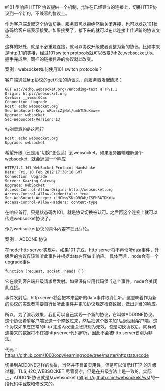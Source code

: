 #101 型响应
HTTP 协议提供一个机制，允许在已经建立的连接上，切换HTTP协议到一个新的，不兼容的协议上。

作为客户端发起这个协议切换，服务器可以拒绝然后关闭连接，也可以发送101状态码给客户端表示接受。如果接受了，接下来的就可以在此连接上传递新的协议文本。

这样的好处，就是不必重建连接，就可以协议升级或者调整为新的协议。比如本来是http.1.1的链接，经过101 switch protocols就可以改变为h2c,websocket,tls。握手完成后，同样的链接传递的协议就此改变。

案例：websocket如何使用101 switch protocols？

客户端通过http协议的get方法的协议头，向服务器发起请求：

    GET ws://echo.websocket.org/?encoding=text HTTP/1.1
    Origin: http://websocket.org
    Cookie: __utma=99as
    Connection: Upgrade
    Host: echo.websocket.org
    Sec-WebSocket-Key: uRovscZjNol/umbTt5uKmw==
    Upgrade: websocket
    Sec-WebSocket-Version: 13

特别留意的是这两行

    Host: echo.websocket.org
    Upgrade: websocket

希望升级（还是用“切换”更合适）到websocket。如果服务器端理解这个websocket，就会返回一个响应

    HTTP/1.1 101 WebSocket Protocol Handshake
    Date: Fri, 10 Feb 2012 17:38:18 GMT
    Connection: Upgrade
    Server: Kaazing Gateway
    Upgrade: WebSocket
    Access-Control-Allow-Origin: http://websocket.org
    Access-Control-Allow-Credentials: true
    Sec-WebSocket-Accept: rLHCkw/SKsO9GAH/ZSFhBATDKrU=
    Access-Control-Allow-Headers: content-type

在响应首行，只是状态码为101，就是协议切换被认可。之后再这个连接上就可以传递websocket协议了。

作为websocket协议的具体内容不在此讨论。

案例： ADDONE 协议

在node http server实现中，如果101 完成，http server将不再侦听data事件，升级后的协议应该监听此事件并根据data内容做出响应。
具体而言，node会有一个upgrade事件

    function (request, socket, head) { }

它在收到客户端升级请求后发射。如果没有应用代码侦听这个事件，node会关闭此连接。

事件发射后，http server将会把本来监听的data事件取消侦听。这意味着作为新的协议的实现者需要自行侦听此事件并更加协议规定检查数据，做出适当的响应。

所以，为了演示效果，我们可以自己实现一个新的协议，它叫做ADDONE协议。这个协议希望客户端发送一个整数过来，然后把这个数字加1后返回给客户端。这个协议如果在正常的http 连接内发送会被识别为无效，但是切换协议后，同样的连接来的数据将不在被http server代码解析，因此不会被http server识别为非法。

代码：https://github.com/1000copy/learningnode/tree/master/httpstatuscode

切换到ADDONE这样的协议，当然并不具备实用性，但是可以演示HTTP 的升级过程。TLS,H2C,WEBSOCKET 尽管复杂，但是在升级方法上是一致的。实际上，ADDONE协议就是从websocket (https://github.com/websockets/ws)的一段代码中截取和修改来的。
